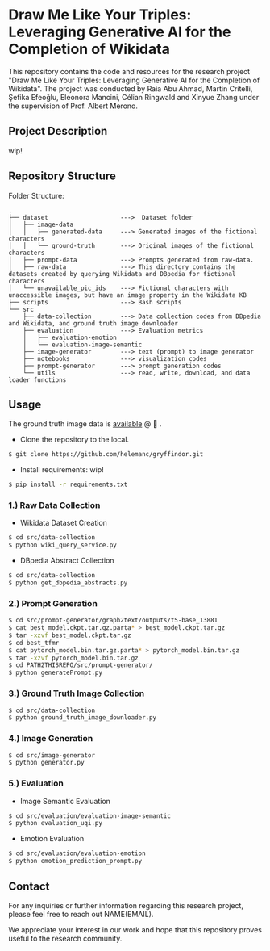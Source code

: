 # Draw Me Like Your Triples: Leveraging Generative AI for the Completion of Wikidata

This repository contains the code and resources for the research project "Draw Me Like Your Triples: Leveraging Generative AI for the Completion of Wikidata". The project was conducted by Raia Abu Ahmad, Martin Critelli, Şefika Efeoğlu, Eleonora Mancini, Célian Ringwald and Xinyue Zhang under the supervision of Prof. Albert Merono.

## Project Description
wip!
## Repository Structure
Folder Structure:
``` 
.
├── dataset                    --->  Dataset folder
│   ├── image-data 
│   │   ├── generated-data     ---> Generated images of the fictional characters
│   │   └── ground-truth       ---> Original images of the fictional characters
│   ├── prompt-data            ---> Prompts generated from raw-data.
│   ├── raw-data               ---> This directory contains the datasets created by querying Wikidata and DBpedia for fictional characters
│   └── unavailable_pic_ids    ---> Fictional characters with unaccessible images, but have an image property in the Wikidata KB
├── scripts                    ---> Bash scripts
└── src
    ├── data-collection        ---> Data collection codes from DBpedia and Wikidata, and ground truth image downloader
    ├── evaluation             ---> Evaluation metrics
    │   ├── evaluation-emotion
    │   └── evaluation-image-semantic
    ├── image-generator        ---> text (prompt) to image generator
    ├── notebooks              ---> visualization codes
    ├── prompt-generator       ---> prompt generation codes
    └── utils                  ---> read, write, download, and data loader functions
```
<!--The repository is organized as follows:

- **data**: This directory contains the datasets created by querying Wikidata for fictional characters and enriching them with the prompts we generated.
- **data/images**: Each item present in the data has its own folder within this directory. Each folder contains four images: the ground truth image retrieved from Wikidata (if available) and the four images generated using DALL-E based on the corresponding prompts we created.
- **results**: This directory presents the results of our evaluation framework. It includes both a CSV and a JSON version of the analysis of prompts and their corresponding images.
- **src**: The source code required to obtain the data, build the dataset, and run the evaluation framework can be found in this directory.
- **src/utils**: This directory contains utility functions used for data retrieval, dataset construction, and building the evaluation framework.
-->
## Usage
The ground truth image data is [available](https://huggingface.co/datasets/gryffindor-ISWS/fictional-characters-image-dataset) @ :hugs: .

* Clone the repository to the local.
  
```bash
$ git clone https://github.com/helemanc/gryffindor.git
```
* Install requirements: wip!

```bash
$ pip install -r requirements.txt 
``` 
  
### 1.) Raw Data Collection
* Wikidata Dataset Creation
```bash
$ cd src/data-collection
$ python wiki_query_service.py
```
* DBpedia Abstract Collection
```bash
$ cd src/data-collection
$ python get_dbpedia_abstracts.py
```

### 2.) Prompt Generation

```bash
$ cd src/prompt-generator/graph2text/outputs/t5-base_13881
$ cat best_model.ckpt.tar.gz.parta* > best_model.ckpt.tar.gz
$ tar -xzvf best_model.ckpt.tar.gz
$ cd best_tfmr
$ cat pytorch_model.bin.tar.gz.parta* > pytorch_model.bin.tar.gz
$ tar -xzvf pytorch_model.bin.tar.gz
$ cd PATH2THISREPO/src/prompt-generator/
$ python generatePrompt.py
```

### 3.) Ground Truth Image Collection
```bash
$ cd src/data-collection
$ python ground_truth_image_downloader.py
```
### 4.) Image Generation
```bash
$ cd src/image-generator
$ python generator.py
```
### 5.) Evaluation
* Image Semantic Evaluation

```bash
$ cd src/evaluation/evaluation-image-semantic
$ python evaluation_uqi.py
```
* Emotion Evaluation
```bash
$ cd src/evaluation/evaluation-emotion
$ python emotion_prediction_prompt.py
```

## Contact

For any inquiries or further information regarding this research project, please feel free to reach out NAME(EMAIL).

We appreciate your interest in our work and hope that this repository proves useful to the research community.

